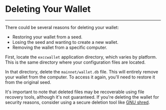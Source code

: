 # Deleting Your Wallet 

---

There could be several reasons for deleting your wallet:

* Restoring your wallet from a seed.
* Losing the seed and wanting to create a new wallet.
* Removing the wallet from a specific computer.

First, locate the `exccwallet` application directory, which varies by platform. This is the same directory where your configuration files are located.

In that directory, delete the `mainnet/wallet.db` file. This will entirely remove your wallet from the computer. To access it again, you'll need to restore it from the original seed.

It's important to note that deleted files may be recoverable using file recovery tools, although it's not guaranteed. If you're deleting the wallet for security reasons, consider using a secure deletion tool like
[GNU shred](https://www.gnu.org/software/coreutils/manual/html_node/shred-invocation.html).

